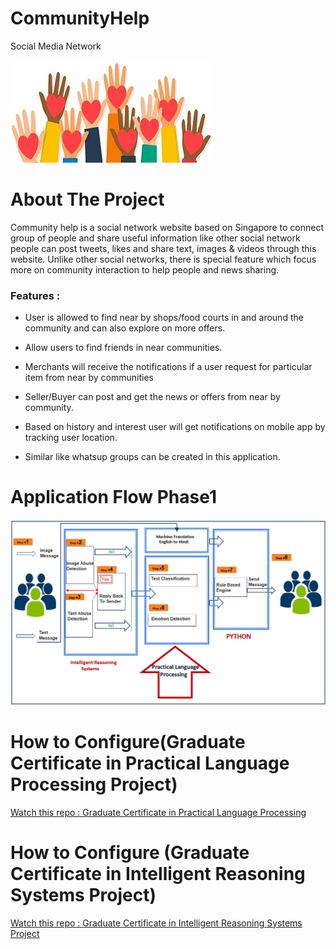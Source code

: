 # CommunityHelp
Social Media Network 

![alt text](https://github.com/sivakrishnathota5/CommunityHelp/blob/main/Images/communityhelp.jpg?raw=true)


# About The Project
Community help is a social network website based on Singapore to connect group of people and share useful information like other social network people can post tweets, likes and share text, images & videos through this website. Unlike other social networks, there is special feature which focus more on community interaction to help people and news sharing. 

### Features : 

* User is allowed to find near by shops/food courts in and around the community and can also explore on more  offers.   

* Allow users to find friends in near communities.

* Merchants will receive the notifications if a user request for particular item from near by communities

* Seller/Buyer can post and get the news or offers from near by community.

* Based on history and interest user will get notifications on mobile app by tracking user location.

* Similar like whatsup groups can be created in this application.

# Application Flow Phase1 

![alt text](https://github.com/sivakrishnathota5/CommunityHelp/blob/main/Images/Application%20Flow%20Chart.png?raw=true)

#   
# 
#

# How to Configure(Graduate Certificate in Practical Language Processing Project)

[Watch this repo : Graduate Certificate in Practical Language Processing](https://github.com/sivakrishnathota5/CommunityHelp/tree/main/Graduate%20Certificate%20in%20Practical%20Language%20Processing)


# How to Configure (Graduate Certificate in Intelligent Reasoning Systems Project)

[Watch this repo : Graduate Certificate in Intelligent Reasoning Systems Project](https://github.com/sivakrishnathota5/CommunityHelp/tree/main/Graduate%20Certificate%20in%20Intelligent%20Reasoning%20Systems)



